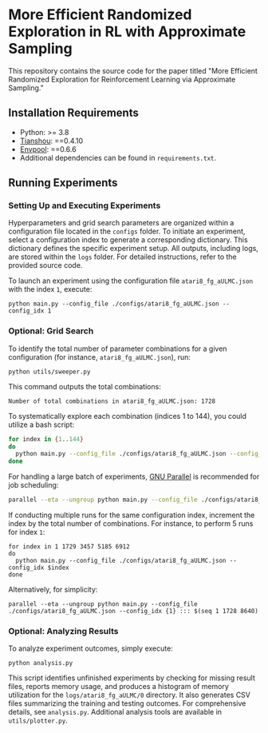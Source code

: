 # More Efficient Randomized Exploration in RL with Approximate Sampling

This repository contains the source code for the paper titled "More Efficient Randomized Exploration for Reinforcement Learning via Approximate Sampling."

## Installation Requirements

- Python: >= 3.8
- [Tianshou](https://github.com/thu-ml/tianshou): ==0.4.10
- [Envpool](https://github.com/sail-sg/envpool): ==0.6.6
- Additional dependencies can be found in `requirements.txt`.

## Running Experiments

### Setting Up and Executing Experiments

Hyperparameters and grid search parameters are organized within a configuration file located in the `configs` folder. To initiate an experiment, select a configuration index to generate a corresponding dictionary. This dictionary defines the specific experiment setup. All outputs, including logs, are stored within the `logs` folder. For detailed instructions, refer to the provided source code.

To launch an experiment using the configuration file `atari8_fg_aULMC.json` with the index `1`, execute:

```python main.py --config_file ./configs/atari8_fg_aULMC.json --config_idx 1```

### Optional: Grid Search

To identify the total number of parameter combinations for a given configuration (for instance, `atari8_fg_aULMC.json`), run:

`python utils/sweeper.py`

This command outputs the total combinations:

`Number of total combinations in atari8_fg_aULMC.json: 1728`

To systematically explore each combination (indices 1 to 144), you could utilize a bash script:

```bash
for index in {1..144}
do
  python main.py --config_file ./configs/atari8_fg_aULMC.json --config_idx $index
done
```

For handling a large batch of experiments, [GNU Parallel](https://www.gnu.org/software/parallel/) is recommended for job scheduling:

```bash
parallel --eta --ungroup python main.py --config_file ./configs/atari8_fg_aULMC.json --config_idx {1} ::: $(seq 1 1728)
```

If conducting multiple runs for the same configuration index, increment the index by the total number of combinations. For instance, to perform 5 runs for index `1`:

```
for index in 1 1729 3457 5185 6912
do
  python main.py --config_file ./configs/atari8_fg_aULMC.json --config_idx $index
done
```

Alternatively, for simplicity:

```
parallel --eta --ungroup python main.py --config_file ./configs/atari8_fg_aULMC.json --config_idx {1} ::: $(seq 1 1728 8640)
```

### Optional: Analyzing Results

To analyze experiment outcomes, simply execute:

`python analysis.py`

This script identifies unfinished experiments by checking for missing result files, reports memory usage, and produces a histogram of memory utilization for the `logs/atari8_fg_aULMC/0` directory. It also generates CSV files summarizing the training and testing outcomes. For comprehensive details, see `analysis.py`. Additional analysis tools are available in `utils/plotter.py`.